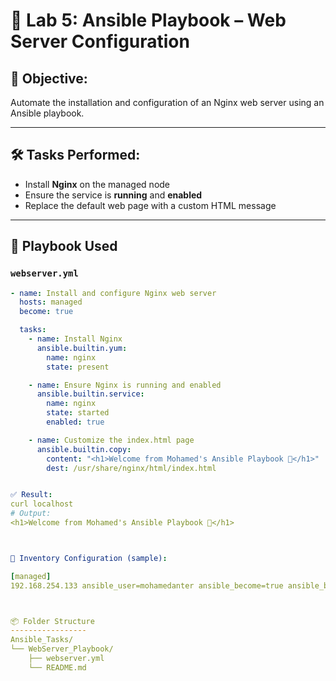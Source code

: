 # 🧩 Lab 5: Ansible Playbook – Web Server Configuration

## 📌 Objective:
Automate the installation and configuration of an Nginx web server using an Ansible playbook.

---

## 🛠️ Tasks Performed:

- Install **Nginx** on the managed node
- Ensure the service is **running** and **enabled**
- Replace the default web page with a custom HTML message

---

## 📁 Playbook Used

### `webserver.yml`
```yaml
- name: Install and configure Nginx web server
  hosts: managed
  become: true

  tasks:
    - name: Install Nginx
      ansible.builtin.yum:
        name: nginx
        state: present

    - name: Ensure Nginx is running and enabled
      ansible.builtin.service:
        name: nginx
        state: started
        enabled: true

    - name: Customize the index.html page
      ansible.builtin.copy:
        content: "<h1>Welcome from Mohamed's Ansible Playbook 🚀</h1>"
        dest: /usr/share/nginx/html/index.html


✅ Result:
curl localhost
# Output:
<h1>Welcome from Mohamed's Ansible Playbook 🚀</h1>



📍 Inventory Configuration (sample):

[managed]
192.168.254.133 ansible_user=mohamedanter ansible_become=true ansible_become_password=your_password



📦 Folder Structure
-----------------
Ansible_Tasks/
└── WebServer_Playbook/
    ├── webserver.yml
    └── README.md

